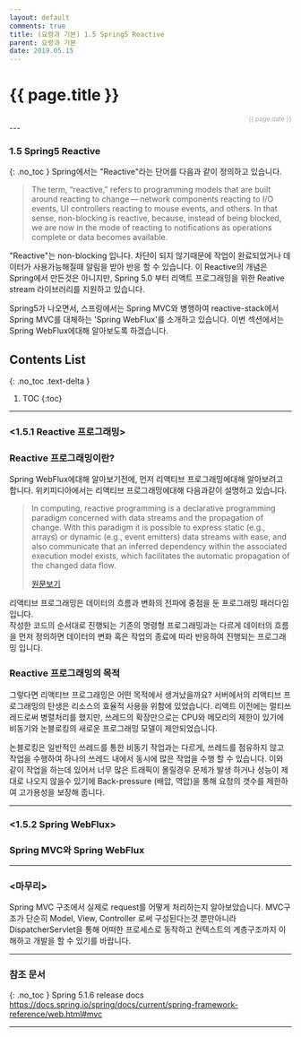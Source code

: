 ```yaml
---
layout: default
comments: true
title: (요령과 기본) 1.5 Spring5 Reactive
parent: 요령과 기본
date: 2019.05.15
---
```


<h1>{{ page.title }}</h1>  
<div style="text-align:right; font-size:11px; color:#aaa">{{ page.date }} </div>
---

### 1.5 Spring5 Reactive
{: .no_toc }
Spring에서는 "Reactive"라는 단어를 다음과 같이 정의하고 있습니다.   
  
> The term, “reactive,” refers to programming models that are built around reacting to change — network components reacting to I/O events, UI controllers reacting to mouse events, and others. In that sense, non-blocking is reactive, because, instead of being blocked, we are now in the mode of reacting to notifications as operations complete or data becomes available.  
  
"Reactive"는 non-blocking 입니다. 차단이 되지 않기때문에 작업이 완료되었거나 데이터가 사용가능해질때 알림을 받아 반응 할 수 있습니다. 이 Reactive의 개념은 Spring에서 만든것은 아니지만, Spring 5.0 부터 리액트 프로그래밍을 위한 Reative stream 라이브러리를 지원하고 있습니다.   

Spring5가 나오면서, 스프링에서는 Spring MVC와 병행하여 reactive-stack에서 Spring MVC를 대체하는 'Spring WebFlux'를 소개하고 있습니다. 이번 섹션에서는 Spring WebFlux에대해 알아보도록 하겠습니다.  


## Contents List
{: .no_toc .text-delta }

1. TOC
{:toc}

---

### <1.5.1 Reactive 프로그래밍>
### Reactive 프로그래밍이란?

Spring WebFlux에대해 알아보기전에, 먼저 리액티브 프로그래밍에대해 알아보려고 합니다. 위키피디아에서는 리액티브 프로그래밍에대해 다음과같이 설명하고 있습니다.  
> In computing, reactive programming is a declarative programming paradigm concerned with data streams and the propagation of change. With this paradigm it is possible to express static (e.g., arrays) or dynamic (e.g., event emitters) data streams with ease, and also communicate that an inferred dependency within the associated execution model exists, which facilitates the automatic propagation of the changed data flow.  
>  
> [원문보기](https://en.wikipedia.org/wiki/Reactive_programming)  

리액티브 프로그래밍은 데이터의 흐름과 변화의 전파에 중점을 둔 프로그래밍 패러다임 입니다.  
작성한 코드의 순서대로 진행되는 기존의 명령형 프로그래밍과는 다르게 데이터의 흐름을 먼저 정의하면 데이터의 변화 혹은 작업의 종료에 따라 반응하여 진행되는 프로그래밍 입니다.

### Reactive 프로그래밍의 목적
그렇다면 리액티브 프로그래밍은 어떤 목적에서 생겨났을까요?  서버에서의 리액티브 프로그래밍의 탄생은 리소스의 효율적 사용을 위함에 있었습니다. 리액트 이전에는 멀티쓰레드로써 병렬처리를 했지만, 쓰레드의 확장만으로는 CPU와 메모리의 제한이 있기에 비동기와 논블로킹의 새로운 프로그래밍 모델이 제안되었습니다.  

논블로킹은 일반적인 쓰레드를 통한 비동기 작업과는 다르게, 쓰레드를 점유하지 않고 작업을 수행하여 하나의 쓰레드 내에서 동시에 많은 작업을 수행 할 수 있습니다. 이와 같이 작업을 하는데 있어서 너무 많은 트래픽이 몰릴경우 문제가 발생 하거나 성능이 제대로 나오지 않을수 있기에 Back-pressure (배압, 역압)을 통해 요청의 갯수를 제한하여 고가용성을 보장해 줍니다.  

---  
  
### <1.5.2 Spring WebFlux>
### Spring MVC와 Spring WebFlux
  
--- 

### <마무리>

Spring MVC 구조에서 실제로 request를 어떻게 처리하는지 알아보았습니다. MVC구조가 단순히 Model, View, Controller 로써 구성된다는것 뿐만아니라 DispatcherServlet을 통해 어떠한 프로세스로 동작하고 컨텍스트의 계층구조까지 이해하고 개발을 할 수 있기를 바랍니다.  

--- 

### 참조 문서
{: .no_toc }
Spring 5.1.6 release docs  
<https://docs.spring.io/spring/docs/current/spring-framework-reference/web.html#mvc>


---
